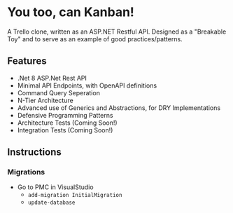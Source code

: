 # You too, can Kanban!

A Trello clone, written as an ASP.NET Restful API.
Designed as a "Breakable Toy" and to serve as an example of good practices/patterns.

## Features

- .Net 8 ASP.Net Rest API
- Minimal API Endpoints, with OpenAPI definitions
- Command Query Seperation
- N-Tier Architecture
- Advanced use of Generics and Abstractions, for DRY Implementations
- Defensive Programming Patterns
- Architecture Tests (Coming Soon!)
- Integration Tests (Coming Soon!)

## Instructions

### Migrations

- Go to PMC in VisualStudio
  - ```add-migration InitialMigration```
  - ```update-database```
